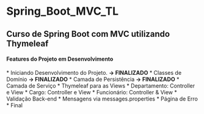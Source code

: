# Spring_Boot_MVC_TL
<h2>Curso de Spring Boot com MVC utilizando Thymeleaf</h2>

<h4>Features do Projeto em Desenvolvimento</h4>
* Iniciando Desenvolvimento do Projeto. <strong>-> FINALIZADO</strong>
* Classes de Domínio <strong>-> FINALIZADO</strong>
* Camada de Persistência <strong>-> FINALIZADO</strong>
* Camada de Serviço
* Thymeleaf para as Views
* Departamento: Controller e View
* Cargo: Controller e View
* Funcionário: Controller & View
* Validação Back-end
* Mensagens via messages.properties
* Página de Erro
* Final

